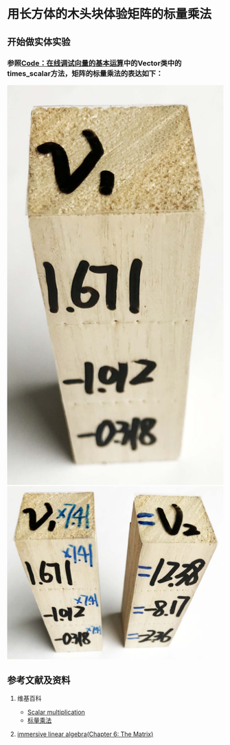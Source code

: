 # 用长方体的木头块体验矩阵的标量乘法

## 开始做实体实验

### 参照[**Code：在线调试向量的基本运算**](https://gitee.com/quanbinn/Learn-Mathematical-Olympiad-The-Interactive-Way/blob/master/chapters/%E7%BA%BF%E6%80%A7%E4%BB%A3%E6%95%B0/%E5%90%91%E9%87%8F/Code%EF%BC%9A%E5%9C%A8%E7%BA%BF%E8%B0%83%E8%AF%95%E5%90%91%E9%87%8F%E7%9A%84%E5%9F%BA%E6%9C%AC%E8%BF%90%E7%AE%97.md)中的Vector类中的times_scalar方法，矩阵的标量乘法的表达如下：

![](/images/线性代数/矩阵/用长方体的木头块体验矩阵的标量乘法/1a1.jpg)
![](/images/线性代数/矩阵/用长方体的木头块体验矩阵的标量乘法/1a2.jpg)

## 参考文献及资料

1. 维基百科
	- [Scalar multiplication](https://en.wikipedia.org/wiki/Scalar_multiplication) 
	- [标量乘法](https://zh.wikipedia.org/wiki/%E6%A0%87%E9%87%8F%E4%B9%98%E6%B3%95) 

2. [immersive linear algebra(Chapter 6: The Matrix)](http://immersivemath.com/ila/ch06_matrices/ch06.html)
